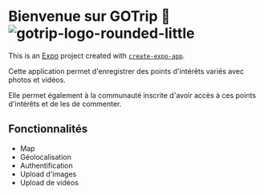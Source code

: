 # Bienvenue sur GOTrip 👋 ![gotrip-logo-rounded-little](https://github.com/user-attachments/assets/ceda5ea0-22c8-4701-beb9-8e07f0818861)




This is an [Expo](https://expo.dev) project created with [`create-expo-app`](https://www.npmjs.com/package/create-expo-app).

Cette application permet d'enregistrer des points d'intérêts variés avec photos et vidéos.

Elle permet également à la communauté inscrite d'avoir accès à ces points d'intérêts et de les de commenter. 


## Fonctionnalités
- Map 
- Géolocalisation
- Authentification
- Upload d'images
- Upload de vidéos



